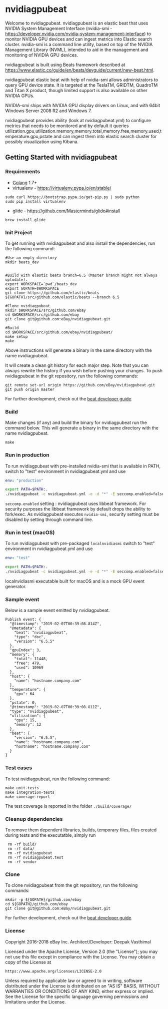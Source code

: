 <!--
This module was automatically generated using the framework found below:
https://www.elastic.co/guide/en/beats/devguide/current/new-beat.html

Modifications to auto-generated code - Copyright 2018 eBay Inc.
Architect/Developer: Deepak Vasthimal

Licensed under the Apache License, Version 2.0 (the "License");
you may not use this file except in compliance with the License.
You may obtain a copy of the License at

https://www.apache.org/licenses/LICENSE-2.0

Unless required by applicable law or agreed to in writing, software
distributed under the License is distributed on an "AS IS" BASIS,
WITHOUT WARRANTIES OR CONDITIONS OF ANY KIND, either express or implied.
See the License for the specific language governing permissions and
limitations under the License.
-->

# nvidiagpubeat

Welcome to nvidiagpubeat.
nvidiagpubeat is an elastic beat that uses NVIDIA System Management Interface (nvidia-smi - https://developer.nvidia.com/nvidia-system-management-interface) to monitor NVIDIA GPU devices and can ingest metrics into Elastic search cluster. nvidia-smi is a command line utility, based on top of the NVIDIA Management Library (NVML), intended to aid in the management and monitoring of NVIDIA GPU devices.

nvidiagpubeat is built using Beats framework described at https://www.elastic.co/guide/en/beats/devguide/current/new-beat.html.

nvidiagpubeat elastic beat with help of nvidia-smi allows administrators to query GPU device state.  It is targeted at the TeslaTM, GRIDTM, QuadroTM and Titan X product, though limited support is also available on other NVIDIA GPUs.

NVIDIA-smi ships with NVIDIA GPU display drivers on Linux, and with 64bit Windows Server 2008 R2 and Windows 7.

nvidiagpubeat provides ability (look at nvidiagpubeat.yml) to configure metrics that needs to be monitored and by default it queries utilization.gpu,utilization.memory,memory.total,memory.free,memory.used,temperature.gpu,pstate and can ingest them into elastic search cluster for possibly visualization using Kibana.

## Getting Started with nvidiagpubeat

### Requirements

* [Golang](https://golang.org/dl/) 1.7+
* virtualenv - https://virtualenv.pypa.io/en/stable/
```
sudo curl https://bootstrap.pypa.io/get-pip.py | sudo python
sudo pip install virtualenv
```
* glide - https://github.com/Masterminds/glide#install
```
brew install glide
```

### Init Project
To get running with nvidiagpubeat and also install the dependencies, run the following command:

```
#Use an empty directory
mkdir beats_dev


#Build with elastic beats branch=6.5 (Master branch might not always uptodate).
export WORKSPACE=`pwd`/beats_dev
export GOPATH=$WORKSPACE
git clone https://github.com/elastic/beats ${GOPATH}/src/github.com/elastic/beats --branch 6.5

#Clone nvidiagpubeat
mkdir $WORKSPACE/src/github.com/ebay
cd $WORKSPACE/src/github.com/ebay
git clone git@github.com:eBay/nvidiagpubeat.git

#Build
cd $WORKSPACE/src/github.com/ebay/nvidiagpubeat/
make setup
make
```
Above instructions will generate a binary in the same directory with the name nvidiagpubeat.

It will create a clean git history for each major step. Note that you can always rewrite the history if you wish before pushing your changes. To push nvidiagpubeat in the git repository, run the following commands:

```
git remote set-url origin https://github.com/eBay/nvidiagpubeat.git
git push origin master
```

For further development, check out the [beat developer guide](https://www.elastic.co/guide/en/beats/libbeat/current/new-beat.html).

### Build

Make changes (if any) and build the binary for nvidiagpubeat run the command below. This will generate a binary
in the same directory with the name nvidiagpubeat.

```
make
```

### Run in production

To run nvidiagpubeat with pre-installed nvidia-smi that is available in PATH, switch to "test" environment 
in nvidiagpubeat.yml and use 

```yaml
env: "production"
```

```bash
export PATH=$PATH:.
./nvidiagpubeat -c nvidiagpubeat.yml -e -d "*" -E seccomp.enabled=false
```

`seccomp.enabled` setting : nvidiagpubeat uses libbeat framework. For security purposes the libbeat framework by default 
drops the ability to fork/exec. As nvidiagpubeat executes `nvidia-smi`, security setting must be disabled by 
setting through command line.

### Run in test (macOS)
To run nvidiagpubeat with pre-packaged `localnvidiasmi` switch to "test" environment in nvidiagpubeat.yml and use
```yaml
env: "test"
```

```bash
export PATH=$PATH:.
./nvidiagpubeat -c nvidiagpubeat.yml -e -d "*" -E seccomp.enabled=false
```

localnvidiasmi executable built for macOS and is a mock GPU event generator. 


### Sample event
Below is a sample event emitted by nvidiagpubeat.

```
Publish event: {
  "@timestamp": "2019-02-07T00:39:08.814Z",
  "@metadata": {
    "beat": "nvidiagpubeat",
    "type": "doc",
    "version": "6.5.5"
  },
  "gpuIndex": 3,
  "memory": {
    "total": 11448,
    "free": 479,
    "used": 10969
  },
  "host": {
    "name": "hostname.company.com"
  },
  "temperature": {
    "gpu": 64
  },
  "pstate": 0,
  "@timestamp": "2019-02-07T00:39:08.811Z",
  "type": "nvidiagpubeat",
  "utilization": {
    "gpu": 15,
    "memory": 12
  },
  "beat": {
    "version": "6.5.5",
    "name": "hostname.company.com",
    "hostname": "hostname.company.com"
  }
}
```

### Test cases

To test nvidiagpubeat, run the following command:

```
make unit-tests
make integration-tests
make coverage-report
```

The test coverage is reported in the folder `./build/coverage/`

### Cleanup dependencies
To remove them dependent libraries, builds, temporary files, files created during tests and the executatble, simply run

```
 rm -rf build/
 rm -rf data/
 rm -rf nvidiagpubeat
 rm -rf nvidiagpubeat.test
 rm -rf vendor
```

### Clone

To clone nvidiagpubeat from the git repository, run the following commands:

```
mkdir -p ${GOPATH}/github.com/ebay
cd ${GOPATH}/github.com/ebay
git clone git@github.com:eBay/nvidiagpubeat.git
```
For further development, check out the [beat developer guide](https://www.elastic.co/guide/en/beats/libbeat/current/new-beat.html).

### License
Copyright 2016-2018 eBay Inc.
Architect/Developer: Deepak Vasthimal

Licensed under the Apache License, Version 2.0 (the "License");
you may not use this file except in compliance with the License.
You may obtain a copy of the License at

    https://www.apache.org/licenses/LICENSE-2.0

Unless required by applicable law or agreed to in writing, software
distributed under the License is distributed on an "AS IS" BASIS,
WITHOUT WARRANTIES OR CONDITIONS OF ANY KIND, either express or implied.
See the License for the specific language governing permissions and
limitations under the License.
